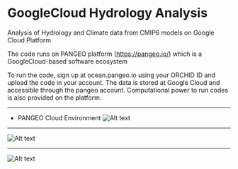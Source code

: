 # GoogleCloud Hydrology Analysis

Analysis of Hydrology and Climate data from CMIP6 models on Google Cloud Platform

The code runs on PANGEO platform (https://pangeo.io/) which is a GoogleCloud-based software ecosystem 

To run the code, sign up at ocean.pangeo.io using your ORCHID ID and upload the code in your account. The data is stored at Google Cloud and accessible through the pangeo account. Computational power to run codes is also provided on the platform. 

---------------------------------------------------------------------------------------------------------
* PANGEO Cloud Environment
![Alt text](https://raw.githubusercontent.com/behzadasd/GoogleCloud_Hydrology_Analysis/Figures/PANGEO_env.png)

---------------------------------------------------------------------------------------------------------

![Alt text](https://raw.githubusercontent.com/behzadasd/GoogleCloud_Hydrology_Analysis/master/CMIP6_precipitation_1.png)

---------------------------------------------------------------------------------------------------------

![Alt text](https://raw.githubusercontent.com/behzadasd/GoogleCloud_Hydrology_Analysis/master/CMIP6_precipitation_2.png)
